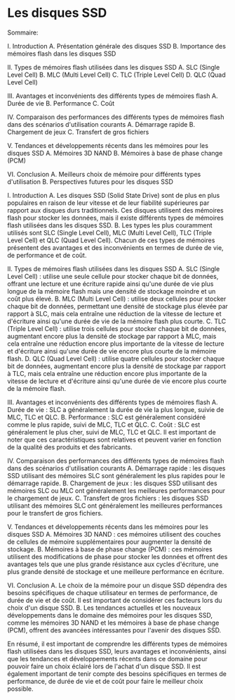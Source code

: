 Les disques SSD
======
<!-- meta ------------------------------------------------------------------------------

Description ==  Cheatsheet du framework django
Tags        ==  Cheatsheet Tool Django Python

Post_Type   ==  Cheatsheet
Preview     ==  django
Author      ==  Loxcy

Version     == 0.1
Featured    == True
Visible     == False
Draft       == True

created_at  == 2022-01-10 00:00:00
published_at== 2022-01-10 00:00:00
updated_at   == 2022-01-10 00:00:00


---------------------------------------------------------------------------- endmeta -->
Sommaire:

I. Introduction
A. Présentation générale des disques SSD
B. Importance des mémoires flash dans les disques SSD

II. Types de mémoires flash utilisées dans les disques SSD
A. SLC (Single Level Cell)
B. MLC (Multi Level Cell)
C. TLC (Triple Level Cell)
D. QLC (Quad Level Cell)

III. Avantages et inconvénients des différents types de mémoires flash
A. Durée de vie
B. Performance
C. Coût

IV. Comparaison des performances des différents types de mémoires flash dans des scénarios d'utilisation courants
A. Démarrage rapide
B. Chargement de jeux
C. Transfert de gros fichiers

V. Tendances et développements récents dans les mémoires pour les disques SSD
A. Mémoires 3D NAND
B. Mémoires à base de phase change (PCM)

VI. Conclusion
A. Meilleurs choix de mémoire pour différents types d'utilisation
B. Perspectives futures pour les disques SSD

I. Introduction
A. Les disques SSD (Solid State Drive) sont de plus en plus populaires en raison de leur vitesse et de leur fiabilité supérieures par rapport aux disques durs traditionnels. Ces disques utilisent des mémoires flash pour stocker les données, mais il existe différents types de mémoires flash utilisées dans les disques SSD.
B. Les types les plus couramment utilisés sont SLC (Single Level Cell), MLC (Multi Level Cell), TLC (Triple Level Cell) et QLC (Quad Level Cell). Chacun de ces types de mémoires présentent des avantages et des inconvénients en termes de durée de vie, de performance et de coût.

II. Types de mémoires flash utilisées dans les disques SSD
A. SLC (Single Level Cell) : utilise une seule cellule pour stocker chaque bit de données, offrant une lecture et une écriture rapide ainsi qu'une durée de vie plus longue de la mémoire flash mais une densité de stockage moindre et un coût plus élevé.
B. MLC (Multi Level Cell) : utilise deux cellules pour stocker chaque bit de données, permettant une densité de stockage plus élevée par rapport à SLC, mais cela entraîne une réduction de la vitesse de lecture et d'écriture ainsi qu'une durée de vie de la mémoire flash plus courte.
C. TLC (Triple Level Cell) : utilise trois cellules pour stocker chaque bit de données, augmentant encore plus la densité de stockage par rapport à MLC, mais cela entraîne une réduction encore plus importante de la vitesse de lecture et d'écriture ainsi qu'une durée de vie encore plus courte de la mémoire flash.
D. QLC (Quad Level Cell) : utilise quatre cellules pour stocker chaque bit de données, augmentant encore plus la densité de stockage par rapport à TLC, mais cela entraîne une réduction encore plus importante de la vitesse de lecture et d'écriture ainsi qu'une durée de vie encore plus courte de la mémoire flash.

III. Avantages et inconvénients des différents types de mémoires flash
A. Durée de vie : SLC a généralement la durée de vie la plus longue, suivie de MLC, TLC et QLC.
B. Performance : SLC est généralement considéré comme le plus rapide, suivi de MLC, TLC et QLC.
C. Coût : SLC est généralement le plus cher, suivi de MLC, TLC et QLC. Il est important de noter que ces caractéristiques sont relatives et peuvent varier en fonction de la qualité des produits et des fabricants.

IV. Comparaison des performances des différents types de mémoires flash dans des scénarios d'utilisation courants
A. Démarrage rapide : les disques SSD utilisant des mémoires SLC sont généralement les plus rapides pour le démarrage rapide.
B. Chargement de jeux : les disques SSD utilisant des mémoires SLC ou MLC ont généralement les meilleures performances pour le chargement de jeux.
C. Transfert de gros fichiers : les disques SSD utilisant des mémoires SLC ont généralement les meilleures performances pour le transfert de gros fichiers.

V. Tendances et développements récents dans les mémoires pour les disques SSD
A. Mémoires 3D NAND : ces mémoires utilisent des couches de cellules de mémoire supplémentaires pour augmenter la densité de stockage.
B. Mémoires à base de phase change (PCM) : ces mémoires utilisent des modifications de phase pour stocker les données et offrent des avantages tels que une plus grande résistance aux cycles d'écriture, une plus grande densité de stockage et une meilleure performance en écriture.

VI. Conclusion
A. Le choix de la mémoire pour un disque SSD dépendra des besoins spécifiques de chaque utilisateur en termes de performance, de durée de vie et de coût. Il est important de considérer ces facteurs lors du choix d'un disque SSD.
B. Les tendances actuelles et les nouveaux développements dans le domaine des mémoires pour les disques SSD, comme les mémoires 3D NAND et les mémoires à base de phase change (PCM), offrent des avancées intéressantes pour l'avenir des disques SSD.

En résumé, il est important de comprendre les différents types de mémoires flash utilisées dans les disques SSD, leurs avantages et inconvénients, ainsi que les tendances et développements récents dans ce domaine pour pouvoir faire un choix éclairé lors de l'achat d'un disque SSD. Il est également important de tenir compte des besoins spécifiques en termes de performance, de durée de vie et de coût pour faire le meilleur choix possible.